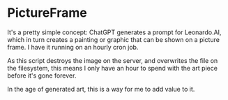 # PictureFrame

It's a pretty simple concept: ChatGPT generates a prompt for Leonardo.AI, which in turn creates a painting or graphic that can be shown on a picture frame. I have it running on an hourly cron job.

As this script destroys the image on the server, and overwrites the file on the filesystem, this means I only have an hour to spend with the art piece before it's gone forever.

In the age of generated art, this is a way for me to add value to it.
